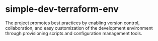 # simple-dev-terraform-env
The project promotes best practices by enabling version control, collaboration, and easy customization of the development environment through provisioning scripts and configuration management tools.
